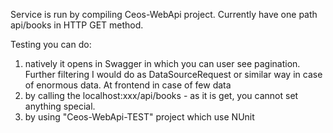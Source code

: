 Service is run by compiling Ceos-WebApi project. Currently have one path api/books in HTTP GET method.

Testing you can do:
1) natively it opens in Swagger in which you can user see pagination. Further filtering I would do as DataSourceRequest or similar way in case of enormous data. At frontend in case of few data
2) by calling the localhost:xxx/api/books - as it is get, you cannot set anything special.
3) by using "Ceos-WebApi-TEST" project which use NUnit